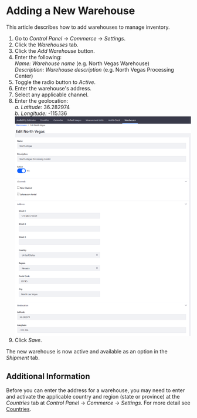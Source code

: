 # Adding a New Warehouse

This article describes how to add warehouses to manage inventory.  

1. Go to _Control Panel_ → _Commerce_ → _Settings_. 
1. Click the _Warehouses_ tab.
1. Click the _Add Warehouse_ button.
1. Enter the following:    
   *Name:* _Warehouse name_ (e.g. North Vegas Warehouse)   
   *Description:* _Warehouse description_ (e.g. North Vegas Processing Center)       
1. Toggle the radio button to _Active_.
1. Enter the warehouse's address. 
1. Select any applicable channel.   
1. Enter the geolocation:    
    *a. Latitude:* 36.282974     
    *b. Longitude:* -115.136        
    ![Adding a new warehouse](./images/01.png)
1. Click _Save_.

The new warehouse is now active and available as an option in the _Shipment_ tab. 

## Additional Information

Before you can enter the address for a warehouse, you may need to enter and activate the applicable country and region (state or province) at the _Countries_ tab at _Control Panel_ → _Commerce_ → _Settings_. For more detail see [Countries](https://help.liferay.com/hc/en-us/articles/360018149231-Countries-).